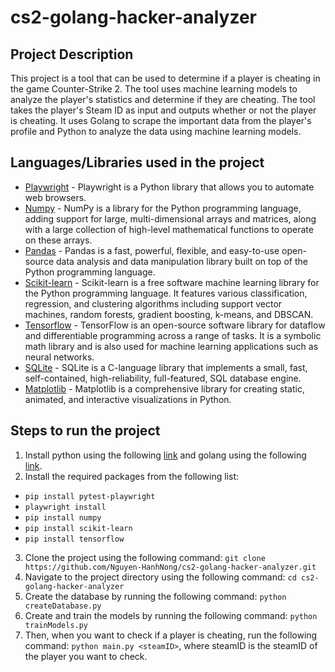 # cs2-golang-hacker-analyzer

## Project Description

This project is a tool that can be used to determine if a player is cheating in the game Counter-Strike 2. The tool uses machine learning models to analyze the player's statistics and determine if they are cheating. The tool takes the player's Steam ID as input and outputs whether or not the player is cheating. It uses Golang to scrape the important data from the player's profile and Python to analyze the data using machine learning models.

## Languages/Libraries used in the project
- [Playwright](https://playwright.dev/python/docs/intro) - Playwright is a Python library that allows you to automate web browsers.
- [Numpy](https://numpy.org/) - NumPy is a library for the Python programming language, adding support for large, multi-dimensional arrays and matrices, along with a large collection of high-level mathematical functions to operate on these arrays.
- [Pandas](https://pandas.pydata.org/) - Pandas is a fast, powerful, flexible, and easy-to-use open-source data analysis and data manipulation library built on top of the Python programming language.
- [Scikit-learn](https://scikit-learn.org/stable/) - Scikit-learn is a free software machine learning library for the Python programming language. It features various classification, regression, and clustering algorithms including support vector machines, random forests, gradient boosting, k-means, and DBSCAN.
- [Tensorflow](https://www.tensorflow.org/) - TensorFlow is an open-source software library for dataflow and differentiable programming across a range of tasks. It is a symbolic math library and is also used for machine learning applications such as neural networks.
- [SQLite](https://www.sqlite.org/index.html) - SQLite is a C-language library that implements a small, fast, self-contained, high-reliability, full-featured, SQL database engine.
- [Matplotlib](https://matplotlib.org/) - Matplotlib is a comprehensive library for creating static, animated, and interactive visualizations in Python.

## Steps to run the project
1. Install python using the following [link](https://www.python.org/downloads/) and golang using the following [link](https://golang.org/doc/install).
2. Install the required packages from the following list:
- ```pip install pytest-playwright```
- ```playwright install```
- ```pip install numpy```
- ```pip install scikit-learn```
- ```pip install tensorflow```
3. Clone the project using the following command: ```git clone https://github.com/Nguyen-HanhNong/cs2-golang-hacker-analyzer.git```
4. Navigate to the project directory using the following command: ```cd cs2-golang-hacker-analyzer```
5. Create the database by running the following command: ```python createDatabase.py```
6. Create and train the models by running the following command: ```python trainModels.py```
7. Then, when you want to check if a player is cheating, run the following command: ```python main.py <steamID>```, where steamID is the steamID of the player you want to check.